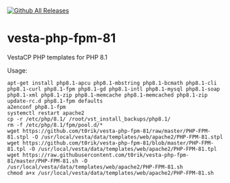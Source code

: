 [![Github All Releases](https://img.shields.io/github/downloads/t0rik/vesta-php-fpm-81/total.svg)]()
# vesta-php-fpm-81
VestaCP PHP templates for PHP 8.1

Usage:

```
apt-get install php8.1-apcu php8.1-mbstring php8.1-bcmath php8.1-cli php8.1-curl php8.1-fpm php8.1-gd php8.1-intl php8.1-mysql php8.1-soap php8.1-xml php8.1-zip php8.1-memcache php8.1-memcached php8.1-zip
update-rc.d php8.1-fpm defaults
a2enconf php8.1-fpm
systemctl restart apache2
cp -r /etc/php/8.1/ /root/vst_install_backups/php8.1/
rm -f /etc/php/8.1/fpm/pool.d/*
wget https://github.com/t0rik/vesta-php-fpm-81/raw/master/PHP-FPM-81.stpl -O /usr/local/vesta/data/templates/web/apache2/PHP-FPM-81.stpl
wget https://github.com/t0rik/vesta-php-fpm-81/blob/master/PHP-FPM-81.tpl -O /usr/local/vesta/data/templates/web/apache2/PHP-FPM-81.tpl
wget https://raw.githubusercontent.com/t0rik/vesta-php-fpm-81/master/PHP-FPM-81.sh -O /usr/local/vesta/data/templates/web/apache2/PHP-FPM-81.sh
chmod a+x /usr/local/vesta/data/templates/web/apache2/PHP-FPM-81.sh
```
